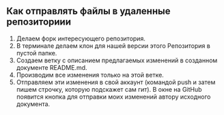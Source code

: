 ## __Как отправлять файлы в удаленные репозиториии__ ##

1. Делаем форк интересующего репозитория.
2. В терминале делаем клон для нашей версии этого Репозитория в пустой папке.
3. Создаем ветку с описанием предлагаемых изменений в созданном документе README.md.
4. Производим все изменения только на этой ветке.
5. Отправляем эти изменения в свой аккаунт (командой push и затем пишем строчку, которую подскажет сам гит).
В окне на GitHub появится кнопка для отправки моих изменений автору исходного документа.
